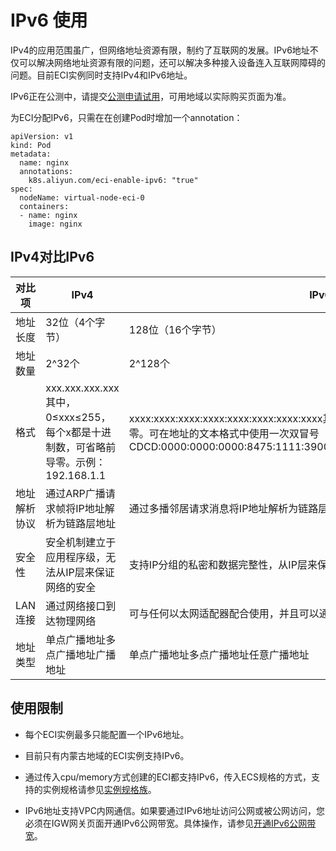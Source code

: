 IPv6 使用 
============================

IPv4的应用范围虽广，但网络地址资源有限，制约了互联网的发展。IPv6地址不仅可以解决网络地址资源有限的问题，还可以解决多种接入设备连入互联网障碍的问题。目前ECI实例同时支持IPv4和IPv6地址。

IPv6正在公测中，请提交[公测申请试用](https://page.aliyun.com/form/act608662110/index.htm)，可用地域以实际购买页面为准。

为ECI分配IPv6，只需在在创建Pod时增加一个annotation：

    apiVersion: v1
    kind: Pod
    metadata:
      name: nginx
      annotations:
        k8s.aliyun.com/eci-enable-ipv6: "true"
    spec:
      nodeName: virtual-node-eci-0
      containers:
      - name: nginx
        image: nginx



IPv4对比IPv6 
-------------------------------



|  对比项   |                            IPv4                             |                                                                                IPv6                                                                                |
|--------|-------------------------------------------------------------|--------------------------------------------------------------------------------------------------------------------------------------------------------------------|
| 地址长度   | 32位（4个字节）                                                   | 128位（16个字节）                                                                                                                                                        |
| 地址数量   | 2\^32个                                                      | 2\^128个                                                                                                                                                            |
| 格式     | xxx.xxx.xxx.xxx其中，0≤xxx≤255，每个x都是十进制数，可省略前导零。示例：192.168.1.1 | xxxx:xxxx:xxxx:xxxx:xxxx:xxxx:xxxx:xxxx其中，每个x都是十六进制数，可省略前导零。可在地址的文本格式中使用一次双冒号（::），用于指定任意数目的0位。示例：CDCD:0000:0000:0000:8475:1111:3900:2020=CDCD::8475:1111:3900:2020 |
| 地址解析协议 | 通过ARP广播请求帧将IP地址解析为链路层地址                                     | 通过多播邻居请求消息将IP地址解析为链路层地址                                                                                                                                            |
| 安全性    | 安全机制建立于应用程序级，无法从IP层来保证网络的安全                                 | 支持IP分组的私密和数据完整性，从IP层来保证网络的安全                                                                                                                                       |
| LAN连接  | 通过网络接口到达物理网络                                                | 可与任何以太网适配器配合使用，并且可以通过虚拟以太网在逻辑分区间使用                                                                                                                                 |
| 地址类型   | 单点广播地址多点广播地址广播地址                                            | 单点广播地址多点广播地址任意广播地址                                                                                                                                                 |



使用限制 
-------------------------

* 每个ECI实例最多只能配置一个IPv6地址。

  

* 目前只有内蒙古地域的ECI实例支持IPv6。

  

* 通过传入cpu/memory方式创建的ECI都支持IPv6，传入ECS规格的方式，支持的实例规格请参见[实例规格族](/intl.zh-CN/实例/实例规格族.md)。

  

* IPv6地址支持VPC内网通信。如果要通过IPv6地址访问公网或被公网访问，您必须在IGW网关页面开通IPv6公网带宽。具体操作，请参见[开通IPv6公网带宽]()。

  



